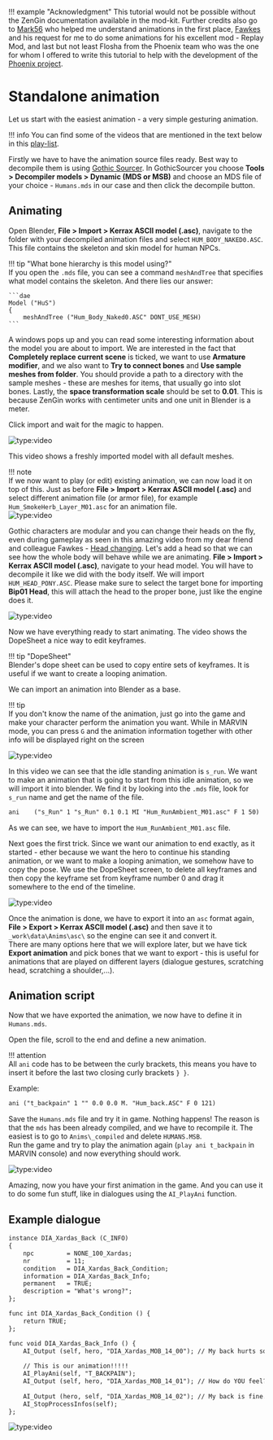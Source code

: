 !!! example "Acknowledgment"
    This tutorial would not be possible without the ZenGin documentation available in the mod-kit. Further credits also go to [Mark56](https://carnage-markus.blogspot.com) who helped me understand animations in the first place, [Fawkes](https://www.youtube.com/channel/UCheR2tr8u1CsUGG15Lu2mxQ) and his request for me to do some animations for his excellent mod - Replay Mod, and last but not least Flosha from the Phoenix team who was the one for whom I offered to write this tutorial to help with the development of the [Phoenix project](https://phoenixthegame.com/).
# Standalone animation
Let us start with the easiest animation - a very simple gesturing animation.

!!! info
    You can find some of the videos that are mentioned in the text below in this [play-list](https://www.youtube.com/playlist?list=PLn8QrKx4F-EITe0yG_2n0z9p4q6EAp6rx).

Firstly we have to have the animation source files ready. Best way to decompile them is using [Gothic Sourcer](https://worldofplayers.ru/threads/41942/). In GothicSourcer you choose **Tools > Decompiler models > Dynamic (MDS or MSB)** and choose an MDS file of your choice - `Humans.mds` in our case and then click the decompile button.

## Animating
Open Blender, **File > Import > Kerrax ASCII model (.asc)**, navigate to the folder with your decompiled animation files and select `HUM_BODY_NAKED0.ASC`. This file contains the skeleton and skin model for human NPCs.

!!! tip "What bone hierarchy is this model using?"  
    If you open the `.mds` file, you can see a command `meshAndTree` that specifies what model contains the skeleton. And there lies our answer:

    ```dae
    Model ("HuS")
    {
        meshAndTree ("Hum_Body_Naked0.ASC" DONT_USE_MESH)
	```
A windows pops up and you can read some interesting information about the model you are about to import. We are interested in the fact that **Completely replace current scene** is ticked, we want to use **Armature modifier**, and we also want to **Try to connect bones** and **Use sample meshes from folder**. You should provide a path to a directory with the sample meshes - these are meshes for items, that usually go into slot bones. Lastly, the **space transformation scale** should be set to **0.01**. This is because ZenGin works with centimeter units and one unit in Blender is a meter.

Click import and wait for the magic to happen.

![type:video](https://www.youtube.com/embed/UKltt7mOfj0)

This video shows a freshly imported model with all default meshes.

!!! note  
    If we now want to play (or edit) existing animation, we can now load it on top of this. Just as before **File > Import > Kerrax ASCII model (.asc)** and select different animation file (or armor file), for example `Hum_SmokeHerb_Layer_M01.asc` for an animation file.  
![type:video](https://www.youtube.com/embed/FDicnSwhv0w)

Gothic characters are modular and you can change their heads on the fly, even during gameplay as seen in this amazing video from my dear friend and colleague Fawkes - [Head changing](https://www.youtube.com/watch?v=2GBmpeyqKIA). Let's add a head so that we can see how the whole body will behave while we are animating. **File > Import > Kerrax ASCII model (.asc)**, navigate to your head model. You will have to decompile it like we did with the body itself. We will import `HUM_HEAD_PONY.ASC`. Please make sure to select the target bone for importing **Bip01 Head**, this will attach the head to the proper bone, just like the engine does it.

![type:video](https://www.youtube.com/embed/AzotIDHFCSo)

Now we have everything ready to start animating. The video shows the DopeSheet a nice way to edit keyframes.

!!! tip "DopeSheet"  
    Blender's dope sheet can be used to copy entire sets of keyframes. It is useful if we want to create a looping animation.

We can import an animation into Blender as a base.

!!! tip  
    If you don't know the name of the animation, just go into the game and make your character perform the animation you want. While in MARVIN mode, you can press `G` and the animation information together with other info will be displayed right on the screen

![type:video](https://www.youtube.com/embed/boUwngFLA-U)

In this video we can see that the idle standing animation is `s_run`. We want to make an animation that is going to start from this idle animation, so we will import it into blender. We find it by looking into the `.mds` file, look for `s_run` name and get the name of the file.
```dae  
ani    ("s_Run" 1 "s_Run" 0.1 0.1 MI "Hum_RunAmbient_M01.asc" F 1 50)  
```  
As we can see, we have to import the `Hum_RunAmbient_M01.asc` file.

Next goes the first trick. Since we want our animation to end exactly, as it started - ether because we want the hero to continue his standing animation, or we want to make a looping animation, we somehow have to copy the pose. We use the DopeSheet screen, to delete all keyframes and then copy the keyframe set from keyframe number 0 and drag it somewhere to the end of the timeline.

![type:video](https://www.youtube.com/embed/2vOMrM-9aWc)

Once the animation is done, we have to export it into an `asc` format again, **File > Export > Kerrax ASCII model (.asc)** and then save it to `_work\data\Anims\asc\` so the engine can see it and convert it.  
There are many options here that we will explore later, but we have tick **Export animation** and pick bones that we want to export - this is useful for animations that are played on different layers (dialogue gestures, scratching head, scratching a shoulder,...).

## Animation script

Now that we have exported the animation, we now have to define it in `Humans.mds`.

Open the file, scroll to the end and define a new animation.

!!! attention  
    All `ani` code has to be between the curly brackets, this means you have to insert it before the last two closing curly brackets `} }`.

Example:
```dae  
ani ("t_backpain" 1 "" 0.0 0.0 M. "Hum_back.ASC" F 0 121)  
```  

Save the `Humans.mds` file and try it in game. Nothing happens! The reason is that the `mds` has been already compiled, and we have to recompile it. The easiest is to go to `Anims\_compiled` and delete `HUMANS.MSB`.  
Run the game and try to play the animation again (`play ani t_backpain` in MARVIN console) and now everything should work.

![type:video](https://www.youtube.com/embed/-i2un91x1UI)

Amazing, now you have your first animation in the game. And you can use it to do some fun stuff, like in dialogues using the `AI_PlayAni` function.


## Example dialogue
```dae
instance DIA_Xardas_Back (C_INFO)
{
    npc         = NONE_100_Xardas;
    nr          = 11;
    condition   = DIA_Xardas_Back_Condition;
    information = DIA_Xardas_Back_Info;
    permanent   = TRUE;
    description = "What's wrong?";
};

func int DIA_Xardas_Back_Condition () {
	return TRUE;
};

func void DIA_Xardas_Back_Info () {
	AI_Output (self, hero, "DIA_Xardas_MOB_14_00"); // My back hurts so much.
	
	// This is our animation!!!!!
	AI_PlayAni(self, "T_BACKPAIN"); 
	AI_Output (self, hero, "DIA_Xardas_MOB_14_01"); // How do YOU feel?
	
	AI_Output (hero, self, "DIA_Xardas_MOB_14_02"); // My back is fine.
	AI_StopProcessInfos(self);
};
```

![type:video](https://www.youtube.com/embed/G14lgjA49wU)
